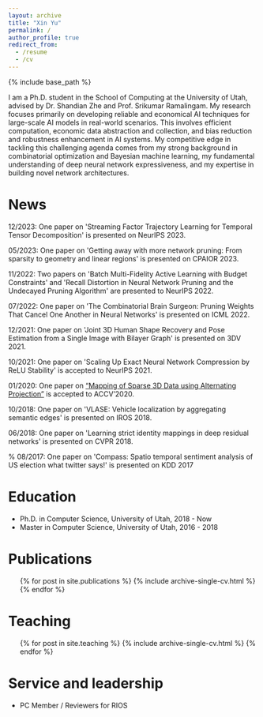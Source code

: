 ```yaml
---
layout: archive
title: "Xin Yu"
permalink: /
author_profile: true
redirect_from:
  - /resume
  - /cv
---
```


{% include base_path %}

I am a Ph.D. student in the School of Computing at the University of Utah, advised by Dr. Shandian Zhe and Prof. Srikumar Ramalingam. My research focuses primarily on developing reliable and economical AI techniques for large-scale AI models in real-world scenarios. This involves efficient computation, economic data abstraction and collection, and bias reduction and robustness enhancement in AI systems. 
My competitive edge in tackling this challenging agenda comes from my strong background in combinatorial optimization and Bayesian machine learning, my fundamental understanding of deep neural network expressiveness, and my expertise in building novel network architectures.

News
=====
12/2023: One paper on 'Streaming Factor Trajectory Learning for Temporal Tensor Decomposition' is presented on NeurIPS 2023.

05/2023: One paper on 'Getting away with more network pruning: From sparsity to geometry and linear regions' is presented on CPAIOR 2023.

11/2022: Two papers on 'Batch Multi-Fidelity Active Learning with Budget Constraints' and 'Recall Distortion in Neural Network Pruning and the Undecayed Pruning Algorithm' are presented to NeurIPS 2022.

07/2022:  One paper on 'The Combinatorial Brain Surgeon: Pruning Weights That Cancel One Another in Neural Networks' is presented on ICML 2022.

12/2021: One paper on 'Joint 3D Human Shape Recovery and Pose Estimation from a Single Image with Bilayer Graph' is presented on 3DV 2021.

10/2021: One paper on 'Scaling Up Exact Neural Network Compression by ReLU Stability' is accepted to NeurIPS 2021.

01/2020: One paper on [“Mapping of Sparse 3D Data using Alternating Projection”](https://openaccess.thecvf.com/content/ACCV2020/html/Ranade_Mapping_of_Sparse_3D_Data_using_Alternating_Projection_ACCV_2020_paper.html) is accepted to ACCV’2020.

10/2018: One paper on 'VLASE: Vehicle localization by aggregating semantic edges' is presented on IROS 2018.

06/2018: One paper on 'Learning strict identity mappings in deep residual networks' is presented on CVPR 2018.

% 08/2017: One paper on 'Compass: Spatio temporal sentiment analysis of US election what twitter says!' is presented on KDD 2017


Education
======
* Ph.D. in Computer Science, University of Utah, 2018 - Now
* Master in Computer Science, University of Utah, 2016 - 2018


Publications
======
  <ul>{% for post in site.publications %}
    {% include archive-single-cv.html %}
  {% endfor %}</ul>

<!---
Talks
======
  <ul>{% for post in site.talks %}
    {% include archive-single-talk-cv.html %}
  {% endfor %}</ul>
  
--->


Teaching
======
  <ul>{% for post in site.teaching %}
    {% include archive-single-cv.html %}
  {% endfor %}</ul>
  
Service and leadership
======
* PC Member / Reviewers for RIOS
